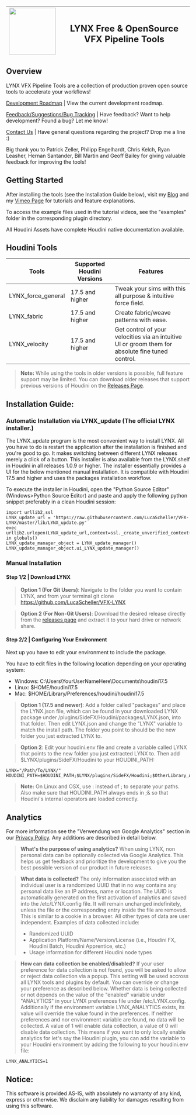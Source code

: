 
| <img src="https://github.com/LucaScheller/VFX-LYNX/blob/master/resources/LYNX_logo.svg" width="128"> |  <h2> LYNX  Free & OpenSource VFX Pipeline Tools </h2> |
|--|--|


## Overview

LYNX VFX Pipeline Tools are a collection of production proven open source tools to accelerate your workflows! 

[Development Roadmap](https://github.com/LucaScheller/VFX-LYNX/projects/1) | View the current development roadmap.

[Feedback/Suggestions/Bug Tracking](https://github.com/LucaScheller/VFX-LYNX/issues) | Have feedback? Want to help development? Found a bug? Let me know!

[Contact Us](https://www.lucascheller.de/contact/) | Have general questions regarding the project? Drop me a line :)

Big thank you to Patrick Zeller, Philipp Engelhardt, Chris Kelch, Ryan Leasher, Hernan Santander, Bill Martin and Geoff Bailey for giving valuable feedback for improving the tools! 


## Getting Started

After installing the tools (see the Installation Guide below), visit my [Blog](https://www.lucascheller.de/blog/)  and my [Vimeo Page](https://vimeo.com/lucascheller) for  tutorials and feature explanations.

To access the example files used in the tutorial videos, see the "examples" folder in the corresponding plugin directory.

All Houdini Assets have complete Houdini native documentation available.


## Houdini Tools

| Tools | Supported Houdini Versions | Features |
|--|--|--|
| LYNX_force_general | 17.5 and higher | Tweak your sims with this all purpose & intuitive force field. |
| LYNX_fabric        | 17.5 and higher | Create fabric/weave patterns with ease. |
| LYNX_velocity      | 17.5 and higher | Get control of your velocities via an intuitive UI or groom them for absolute fine tuned control.|
> **Note:**  While using the tools in older versions is possible, full feature support may be limited. You can download older releases that support previous versions of Houdini on the [Releases Page](https://github.com/LucaScheller/VFX-LYNX/releases).


## Installation Guide:

### Automatic Installation via LYNX_update (The official LYNX installer.)

The LYNX_update program is the most convenient way to install LYNX. All you have to do is restart the application after the installation is finished and you're good to go. It makes switching between different LYNX releases merely a click of a button. This installer is also available from the LYNX.shelf in Houdini in all releases 1.0.9 or higher. The installer essentially provides a UI for the below mentioned manual installation. It is compatible with Houdini 17.5 and higher and uses the packages installation workflow.

To execute the installer in Houdini, open the "Python Source Editor" (Windows>Python Source Editor) and paste and apply the following python snippet preferably in a clean Houdini session:

    import urllib2,ssl
    LYNX_update_url = 'https://raw.githubusercontent.com/LucaScheller/VFX-LYNX/master/lib/LYNX_update.py'
    exec urllib2.urlopen(LYNX_update_url,context=ssl._create_unverified_context()).read() in globals()
    LYNX_update_manager_object = LYNX_update_manager()
    LYNX_update_manager_object.ui_LYNX_update_manager()

### Manual Installation 

#### Step 1/2 | Download LYNX

> **Option 1 (For Git Users)**: 
	Navigate to the folder you want to contain LYNX, and from your terminal git clone https://github.com/LucaScheller/VFX-LYNX

> **Option 2 (For Non-Git Users)**: 
	Download the desired release directly from the [releases page](https://github.com/LucaScheller/VFX-LYNX/releases) and extract it to your hard drive or network share.

#### Step 2/2 | Configuring Your Environment

Next up you have to edit your environment to include the package.

You have to edit files in the following location depending on your operating system:
- Windows: C:\Users\YourUserNameHere\Documents\houdini17.5
- Linux:   $HOME/houdini17.5
- Mac:     $HOME/Library/Preferences/houdini/houdini17.5

> **Option 1 (17.5 and newer)**: 
	Add a folder called "packages" and place the LYNX.json file, which can be found in your downloaded LYNX package under /plugins/SideFX/Houdini/packages/LYNX.json, into that folder. Then edit LYNX.json and change the "LYNX" variable to match the install path. The folder you point to should be the new folder you just extracted LYNX to.
	
> **Option 2**: 
	Edit your houdini.env file and create a variable called LYNX that points to the new folder you just extracted LYNX to. Then add $LYNX/plugins/SideFX/Houdini to your HOUDINI_PATH: 
	
	LYNX="/Path/To/LYNX/"
	HOUDINI_PATH=$HOUDINI_PATH;$LYNX/plugins/SideFX/Houdini;$OtherLibrary_A;$OtherLibrary_B;&

> **Note:**  On Linux and OSX, use : instead of ; to separate your paths. Also make sure that HOUDINI_PATH always ends in ;& so that Houdini's internal operators are loaded correctly.


## Analytics
For more information see the "Verwendung von Google Analytics" section in our [Privacy Policy](https://www.lucascheller.de/imprint-privacypolicy/). Any additions are described in detail below. 

> **What's the purpose of using analytics?**
When using LYNX, non personal data can be optionally collected via Google Analytics. This helps us get feedback and prioritize the development to give you the best possible version of our product in future releases.

> **What data is collected?**
The only information associated with an individual user is a randomized UUID that in no way contains any personal data like an IP address, name or location. The UUID is automatically generated on the first activation of analytics and saved into the /etc/LYNX.config file. It will remain unchanged indefinitely, unless the file or the corresponding entry inside the file are removed. This is similar to a cookie in a browser. All other types of data are user independent.
Examples of data collected include:
>- Randomized UUID
>- Application Platform/Name/Version/License (i.e., Houdini FX, Houdini Batch, Houdini Apprentice, etc.)
>- Usage information for different Houdini node types

> **How can data collection be enabled/disabled?**
If your user preference for data collection is not found, you will be asked to allow or reject data collection via a popup. This setting will be used accross all LYNX tools and plugins by default. You can override or change your preference as described below.
Whether data is being collected or not depends on the value of the "enabled" variable under "ANALYTICS" in your LYNX preferences file under /etc/LYNX.config. Additionally if the environment variable LYNX_ANALYTICS exists, its value will override the value found in the preferences. If neither preferences and nor environment variable are found, no data will be collected.
A value of 1 will enable data collection, a value of 0 will disable data collection. This means if you want to only locally enable analytics for let's say the Houdini plugin, you can add the variable to your Houdini environment by adding the following to your houdini.env file:

    LYNX_ANALYTICS=1

## Notice:
This software is provided AS-IS, with absolutely no warranty of any kind, express or otherwise. We disclaim any liability for damages resulting from using this software.

